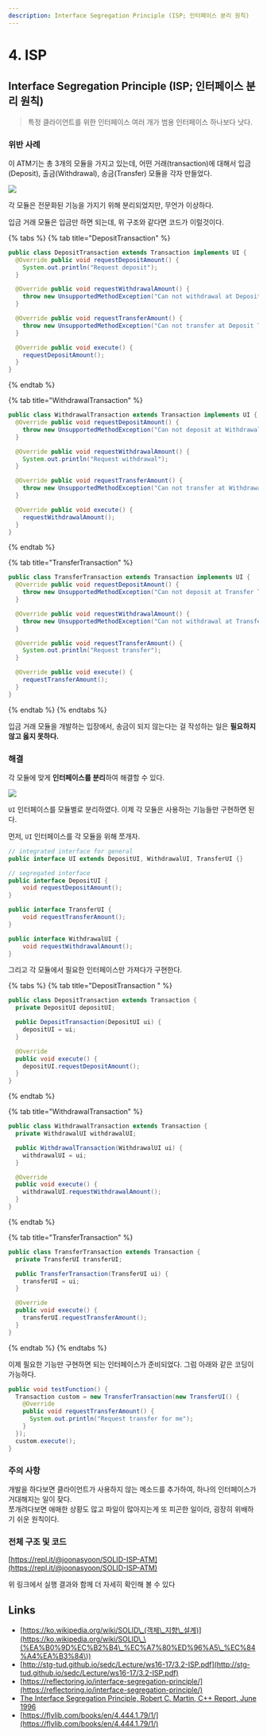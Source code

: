 ```yaml
---
description: Interface Segregation Principle (ISP; 인터페이스 분리 원칙)
---
```


# 4. ISP

## Interface Segregation Principle (ISP; 인터페이스 분리 원칙)

> 특정 클라이언트를 위한 인터페이스 여러 개가 범용 인터페이스 하나보다 낫다.

### 위반 사례

이 ATM기는 총 3개의 모듈을 가지고 있는데, 어떤 거래(transaction)에 대해서 입금(Deposit), 출금(Withdrawal), 송금(Transfer) 모듈을 각자 만들었다.

![](https://flylib.com/books/4/444/1/html/2/images/12\_5.jpg)

각 모듈은 전문화된 기능을 가지기 위해 분리되었지만, 무언가 이상하다.

입금 거래 모듈은 입금만 하면 되는데, 위 구조와 같다면 코드가 이럴것이다.

{% tabs %}
{% tab title="DepositTransaction" %}
```java
public class DepositTransaction extends Transaction implements UI {
  @Override public void requestDepositAmount() {
    System.out.println("Request deposit");
  }

  @Override public void requestWithdrawalAmount() {
    throw new UnsupportedMethodException("Can not withdrawal at Deposit Transaction");
  }

  @Override public void requestTransferAmount() {
    throw new UnsupportedMethodException("Can not transfer at Deposit Transaction");
  }

  @Override public void execute() {
    requestDepositAmount();
  }
}
```
{% endtab %}

{% tab title="WithdrawalTransaction" %}
```java
public class WithdrawalTransaction extends Transaction implements UI {
  @Override public void requestDepositAmount() {
    throw new UnsupportedMethodException("Can not deposit at Withdrawal Transaction");
  }

  @Override public void requestWithdrawalAmount() {
    System.out.println("Request withdrawal");
  }

  @Override public void requestTransferAmount() {
    throw new UnsupportedMethodException("Can not transfer at Withdrawal Transaction");
  }

  @Override public void execute() {
    requestWithdrawalAmount();
  }
}
```
{% endtab %}

{% tab title="TransferTransaction" %}
```java
public class TransferTransaction extends Transaction implements UI {
  @Override public void requestDepositAmount() {
    throw new UnsupportedMethodException("Can not deposit at Transfer Transaction");
  }

  @Override public void requestWithdrawalAmount() {
    throw new UnsupportedMethodException("Can not withdrawal at Transfer Transaction");
  }

  @Override public void requestTransferAmount() {
    System.out.println("Request transfer");
  }

  @Override public void execute() {
    requestTransferAmount();
  }
}
```
{% endtab %}
{% endtabs %}

입금 거래 모듈을 개발하는 입장에서, 송금이 되지 않는다는 걸 작성하는 일은 **필요하지 않고 옳지 못하다.**

### 해결

각 모듈에 맞게 **인터페이스를 분리**하여 해결할 수 있다.

![](https://flylib.com/books/4/444/1/html/2/images/12\_6.jpg)

`UI` 인터페이스를 모듈별로 분리하였다. 이제 각 모듈은 사용하는 기능들만 구현하면 된다.

먼저, `UI` 인터페이스를 각 모듈을 위해 쪼개자.

```java
// integrated interface for general
public interface UI extends DepositUI, WithdrawalUI, TransferUI {}

// segregated interface
public interface DepositUI {
    void requestDepositAmount();
}

public interface TransferUI {
    void requestTransferAmount();
}

public interface WithdrawalUI {
    void requestWithdrawalAmount();
}
```

그리고 각 모듈에서 필요한 인터페이스만 가져다가 구현한다.

{% tabs %}
{% tab title="DepositTransaction " %}
```java
public class DepositTransaction extends Transaction {
  private DepositUI depositUI;

  public DepositTransaction(DepositUI ui) {
    depositUI = ui;
  }

  @Override
  public void execute() {
    depositUI.requestDepositAmount();
  }
}
```
{% endtab %}

{% tab title="WithdrawalTransaction" %}
```java
public class WithdrawalTransaction extends Transaction {
  private WithdrawalUI withdrawalUI;

  public WithdrawalTransaction(WithdrawalUI ui) {
    withdrawalUI = ui;
  }

  @Override
  public void execute() {
    withdrawalUI.requestWithdrawalAmount();
  }
}
```
{% endtab %}

{% tab title="TransferTransaction" %}
```java
public class TransferTransaction extends Transaction {
  private TransferUI transferUI;

  public TransferTransaction(TransferUI ui) {
    transferUI = ui;
  }

  @Override
  public void execute() {
    transferUI.requestTransferAmount();
  }
}
```
{% endtab %}
{% endtabs %}

이제 필요한 기능만 구현하면 되는 인터페이스가 준비되었다. 그럼 아래와 같은 코딩이 가능하다.

```java
public void testFunction() {
  Transaction custom = new TransferTransaction(new TransferUI() {
    @Override
    public void requestTransferAmount() {
      System.out.println("Request transfer for me");
    }
  });
  custom.execute();
}
```

### 주의 사항

개발을 하다보면 클라이언트가 사용하지 않는 메소드를 추가하여, 하나의 인터페이스가 거대해지는 일이 잦다.\
쪼개려다보면 애매한 상황도 많고 파일이 많아지는게 또 피곤한 일이라, 굉장히 위배하기 쉬운 원칙이다.

### 전체 구조 및 코드

[https://repl.it/@joonasyoon/SOLID-ISP-ATM](https://repl.it/@joonasyoon/SOLID-ISP-ATM)

위 링크에서 실행 결과와 함께 더 자세히 확인해 볼 수 있다

## Links

* [https://ko.wikipedia.org/wiki/SOLID\_(객체\_지향\_설계)](https://ko.wikipedia.org/wiki/SOLID\_\(%EA%B0%9D%EC%B2%B4\_%EC%A7%80%ED%96%A5\_%EC%84%A4%EA%B3%84\))
* [http://stg-tud.github.io/sedc/Lecture/ws16-17/3.2-ISP.pdf](http://stg-tud.github.io/sedc/Lecture/ws16-17/3.2-ISP.pdf)
* [https://reflectoring.io/interface-segregation-principle/](https://reflectoring.io/interface-segregation-principle/)
* [The Interface Segregation Principle, Robert C. Martin, C++ Report, June 1996](https://docs.google.com/a/cleancoder.com/viewer?a=v\&pid=explorer\&chrome=true\&srcid=0BwhCYaYDn8EgOTViYjJhYzMtMzYxMC00MzFjLWJjMzYtOGJiMDc5N2JkYmJi\&hl=en)
* [https://flylib.com/books/en/4.444.1.79/1/](https://flylib.com/books/en/4.444.1.79/1/)
